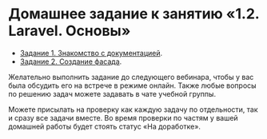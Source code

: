 # Домашнее задание к занятию «1.2. Laravel. Основы»

* [Задание 1. Знакомство с документацией](exercise-01.md).
* [Задание 2. Создание фасада](exercise-02.md).

Желательно выполнить задание до следующего вебинара, чтобы у вас была обсудить его на встрече в режиме онлайн. Также любые вопросы по решению задач можете задавать в чате учебной группы.

Можете присылать на проверку как каждую задачу по отдельности, так и сразу все задачи вместе. Во время проверки по частям у вашей домашней работы будет стоять статус «На доработке».
